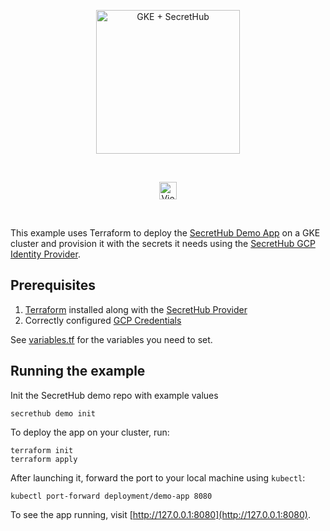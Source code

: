 <p align="center">
  <img src="https://secrethub.io/img/integrations/gke/github-banner.png?v1" alt="GKE + SecretHub" height="230">
</p>
<br/>

<p align="center">
  <a href="https://secrethub.io/docs/guides/gke/"><img alt="View Docs" src="https://secrethub.io/img/buttons/github/view-docs.png?v2" height="28" /></a>
</p>
<br/>

This example uses Terraform to deploy the [SecretHub Demo App](https://secrethub.io/docs/start/getting-started/#consume) on a GKE cluster and provision it with the secrets it needs using the [SecretHub GCP Identity Provider](https://secrethub.io/docs/reference/gcp/). 

## Prerequisites
1. [Terraform](https://www.terraform.io/downloads.html) installed along with the [SecretHub Provider](https://secrethub.io/docs/guides/terraform/#install)
1. Correctly configured [GCP Credentials](https://www.terraform.io/docs/providers/google/guides/provider_reference.html#full-reference)

See [variables.tf](./variables.tf) for the variables you need to set.

## Running the example

Init the SecretHub demo repo with example values
```
secrethub demo init
```

To deploy the app on your cluster, run:
```
terraform init
terraform apply
```

After launching it, forward the port to your local machine using `kubectl`:

```
kubectl port-forward deployment/demo-app 8080
```

To see the app running, visit [http://127.0.0.1:8080](http://127.0.0.1:8080).
